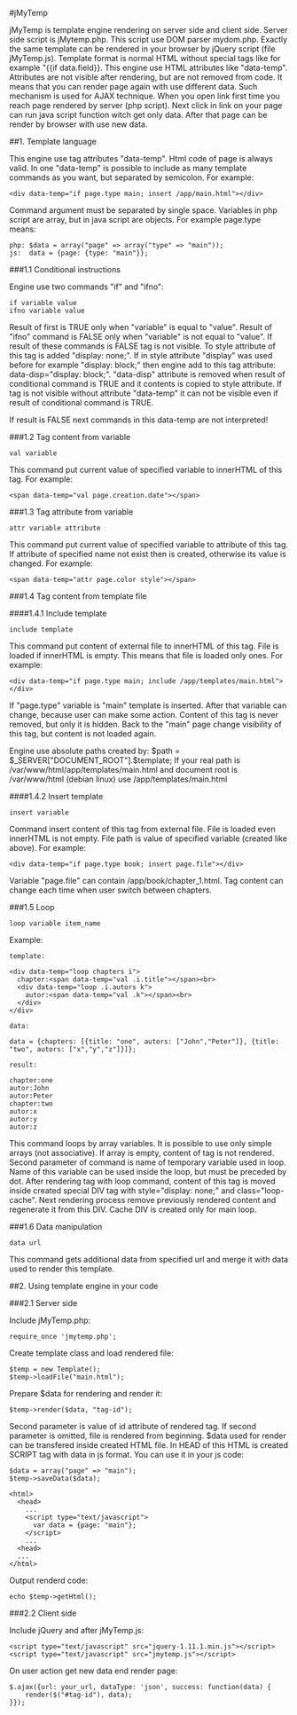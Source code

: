 #jMyTemp

jMyTemp is template engine rendering on server side and client side. Server side script is jMytemp.php. This script use DOM parser mydom.php. Exactly the same template can be rendered in your browser by jQuery script (file jMyTemp.js). Template format is normal HTML without special tags like for example "{{if data.field}}. This engine use HTML attributes like "data-temp". Attributes are not visible after rendering, but are not removed from code. It means that you can render page again with use different data. Such mechanism is used for AJAX technique. When you open link first time you reach page rendered by server (php script). Next click in link on your page can run java script function witch get only data. After that page can be render by browser with use new data.

##1. Template language

This engine use tag attributes "data-temp". Html code of page is always valid. In one "data-temp" is possible to include as many template commands as you want, but separated by semicolon. For example:

```
<div data-temp="if page.type main; insert /app/main.html"></div> 
```

Command argument must be separated by single space. Variables in php script are array, but in java script are objects. For example page.type means:

```
php: $data = array("page" => array("type" => "main"));
js:  data = {page: {type: "main"}};
```

###1.1 Conditional instructions

Engine use two commands "if" and "ifno":

```
if variable value
ifno variable value
```
Result of first is TRUE only when "variable" is equal  to "value". Result of "ifno" command is FALSE only when "variable" is not equal to "value". If result of these commands is FALSE tag is not visible. To style attribute of this tag is added "display: none;". If in style attribute "display" was used before for example "display: block;" then engine add to this tag attribute: data-disp="display: block;". "data-disp" attribute is removed when result of conditional command is TRUE and it contents is copied to style attribute. If tag is not visible without attribute "data-temp" it can not be visible even if result of conditional command is TRUE.

If result is FALSE next commands in this data-temp are not interpreted!

###1.2 Tag content from variable

```
val variable
```
This command put current value of specified variable to innerHTML of this tag. For example:

```
<span data-temp="val page.creation.date"></span>
```
###1.3 Tag attribute from variable

```
attr variable attribute
```
This command put current value of specified variable to attribute of this tag. If attribute of specified name not exist then is created, otherwise its value is changed. For example:

```
<span data-temp="attr page.color style"></span>
```
###1.4 Tag content from template file

####1.4.1 Include template

```
include template
```
This command put content of external file to innerHTML of this tag. File is loaded if innerHTML is empty. This means that file is loaded only ones. For example:

```
<div data-temp="if page.type main; include /app/templates/main.html"></div>
```
If "page.type" variable is "main" template is inserted. After that variable can change, because user can make some action. Content of this tag is never removed, but only it is hidden. Back to the "main" page change visibility of this tag, but content is not loaded again.

Engine use absolute paths created by: $path = $_SERVER["DOCUMENT_ROOT"].$template; If your real path is /var/www/html/app/templates/main.html and document root is /var/www/html (debian linux) use /app/templates/main.html

####1.4.2 Insert template

```
insert variable
```
Command insert content of this tag from external file. File is loaded even innerHTML is not empty. File path is value of specified variable (created like above). For example:

```
<div data-temp="if page.type book; insert page.file"></div>
```
Variable "page.file" can contain /app/book/chapter_1.html. Tag content can change each time when user switch between chapters.

###1.5 Loop

```
loop variable item_name
```
Example:

```
template:

<div data-temp="loop chapters i">
  chapter:<span data-temp="val .i.title"></span><br>
  <div data-temp="loop .i.autors k">
    autor:<span data-temp="val .k"></span><br>
  </div>
</div>

data:

data = {chapters: [{title: "one", autors: ["John","Peter"]}, {title: "two", autors: ["x","y","z"]}]};

result:

chapter:one
autor:John
autor:Peter
chapter:two
autor:x
autor:y
autor:z
```
This command loops by array variables. It is possible to use only simple arrays (not associative). If array is empty, content of tag is not rendered. Second parameter of command is name of temporary variable used in loop. Name of this variable can be used inside the loop, but must be preceded by dot. After rendering tag with loop command, content of this tag is moved inside created special DIV tag with style="display: none;" and  class="loop-cache". Next rendering process remove previously rendered content and regenerate it from this DIV. Cache DIV is created only for main loop.

###1.6 Data manipulation

```
data url
```
This command gets additional data from specified url and merge it with data used to render this template. 

##2. Using template engine in your code

###2.1 Server side

Include jMyTemp.php:

```
require_once 'jmytemp.php';
```
Create template class and load rendered file:

```
$temp = new Template();
$temp->loadFile("main.html");
```
Prepare $data for rendering and render it:
```
$temp->render($data, "tag-id");
```
Second parameter is value of id attribute of rendered tag. If second parameter is omitted, file is rendered from beginning. $data used for render can be transfered inside created HTML file. In HEAD of this HTML is created SCRIPT tag with data in js format. You can use it in your js code:
```
$data = array("page" => "main");
$temp->saveData($data);

<html>
  <head>
    ...
    <script type="text/javascript">
      var data = {page: "main"};
    </script>
    ...
  <head>
  ...
</html>
```
Output renderd code:
```
echo $temp->getHtml();
```
###2.2 Client side

Include jQuery and after jMyTemp.js:

```
<script type="text/javascript" src="jquery-1.11.1.min.js"></script>
<script type="text/javascript" src="jmytemp.js"></script>
```
On user action get new data end render page:
```
$.ajax({url: your_url, dataType: 'json', success: function(data) {
	render($("#tag-id"), data);
}});
```
